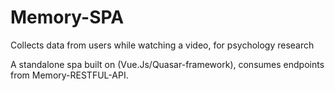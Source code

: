 # Memory-SPA
Collects data from users while watching a video, for psychology research

A standalone spa built on (Vue.Js/Quasar-framework), consumes endpoints from Memory-RESTFUL-API.
